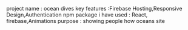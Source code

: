 project name : ocean dives
key features :Firebase Hosting,Responsive Design,Authentication
npm package i have used : React, firebase,Animations
 purpose : showing people how oceans site